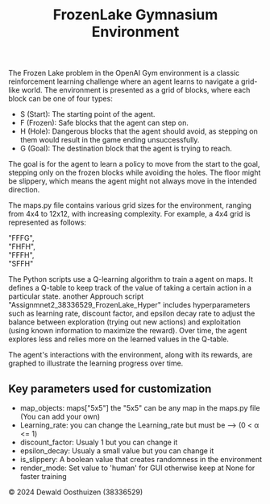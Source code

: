 <!DOCTYPE html>
<html lang="en">
<head>
</head>
<body>
    <header>
        <h1>FrozenLake Gymnasium Environment</h1>
    </header>
    <main>
        <p>
          The Frozen Lake problem in the OpenAI Gym environment is a classic reinforcement learning challenge where an agent learns to navigate a grid-like world. The environment is presented as a grid of blocks, where each block can be one of four types:
        </p>
        <ul>
            <li>S (Start): The starting point of the agent.</li>
            <li>F (Frozen): Safe blocks that the agent can step on.</li>
            <li>H (Hole): Dangerous blocks that the agent should avoid, as stepping on them would result in the game ending unsuccessfully.</li>
            <li>G (Goal): The destination block that the agent is trying to reach.</li>
        </ul>
        <p>
          The goal is for the agent to learn a policy to move from the start to the goal, stepping only on the frozen blocks while avoiding the holes. The floor might be slippery, which means the agent might not always move in the intended direction.
        </p>
        <p>
          The maps.py file contains various grid sizes for the environment, ranging from 4x4 to 12x12, with increasing complexity. For example, a 4x4 grid is represented as follows:
        </p>
        <p>
          "FFFG",<br>
          "FHFH",<br>
          "FFFH",<br>
          "SFFH"
        </p>
        <p>
          The Python scripts use a Q-learning algorithm to train a agent on maps. It defines a Q-table to keep track of the value of taking a certain action in a particular state. another Approuch script "Assignmnet2_38336529_FrozenLake_Hyper" includes hyperparameters such as learning rate, discount factor, and epsilon decay rate to adjust the balance between exploration (trying out new actions) and exploitation (using known information to maximize the reward). Over time, the agent explores less and relies more on the learned values in the Q-table.
        </p>
        <p>
          The agent's interactions with the environment, along with its rewards, are graphed to illustrate the learning progress over time.
        </p>
        <h2>Key parameters used for customization</h2>
        <ul>
          <li>map_objects: maps["5x5"] the "5x5" can be any map in the maps.py file (You can add your own)</li>
          <li>Learning_rate: you can change the Learning_rate but must be --> (0 < α <= 1)</li>
          <li>discount_factor: Usualy 1 but you can change it </li>
          <li>epsilon_decay: Usualy a small value but you can change it</li>
          <li>is_slippery: A boolean value that creates randomness in the environment</li>
          <li>render_mode: Set value to 'human' for GUI otherwise keep at None for faster training</li>
        </ul>
    </main>
    <footer>
        <p>&copy; 2024 Dewald Oosthuizen (38336529)</p>
    </footer>
</body>
</html>
